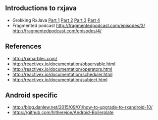 Introductions to rxjava
----------

- Grokking RxJava [Part 1](http://blog.danlew.net/2014/09/15/grokking-rxjava-part-1/)  [Part 2](http://blog.danlew.net/2014/09/22/grokking-rxjava-part-2/) [Part 3](http://blog.danlew.net/2014/09/30/grokking-rxjava-part-3/) [Part 4](http://blog.danlew.net/2014/10/08/grokking-rxjava-part-4/)
- Fragmented podcast http://fragmentedpodcast.com/episodes/3/ http://fragmentedpodcast.com/episodes/4/


References
-------

- http://rxmarbles.com/
- http://reactivex.io/documentation/observable.html
- http://reactivex.io/documentation/operators.html
- http://reactivex.io/documentation/scheduler.html
- http://reactivex.io/documentation/subject.html


Android specific
-------

- http://blog.danlew.net/2015/09/01/how-to-upgrade-to-rxandroid-10/
- https://github.com/hitherejoe/Android-Boilerplate 
